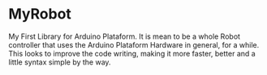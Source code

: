 # MyRobot
My First Library for Arduino Plataform. It is mean to be a whole Robot controller that uses the Arduino Plataform Hardware in general, for a while. This looks to improve the code writing, making it more faster, better and a little syntax simple by the way.
